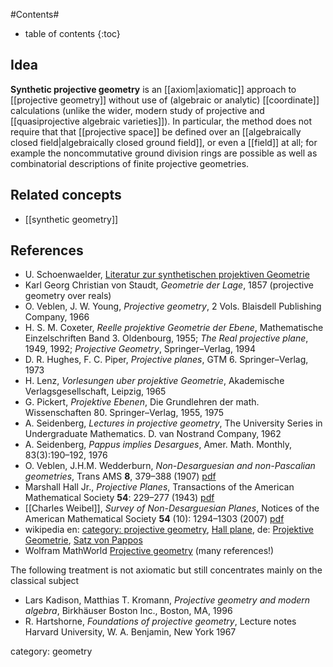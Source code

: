 
#Contents#
* table of contents
{:toc}

## Idea

__Synthetic projective geometry__ is an [[axiom|axiomatic]] approach to  [[projective geometry]] without use of (algebraic or analytic) [[coordinate]] calculations (unlike the wider, modern study of projective and [[quasiprojective algebraic varieties]]). In particular, the method does not require that that [[projective space]] be defined over an [[algebraically closed field|algebraically closed ground field]], or even a [[field]] at all; for example the noncommutative ground division rings are possible as well as combinatorial descriptions of finite projective geometries. 

## Related concepts

* [[synthetic geometry]]

## References

* U. Schoenwaelder, [Literatur zur synthetischen projektiven Geometrie](http://www.math.rwth-aachen.de/%7EUlrich.Schoenwaelder/Lit/Geom/litgsprojn.pdf)
* Karl Georg Christian von Staudt, _Geometrie der Lage_, 1857 (projective geometry over reals)
* O. Veblen, J. W. Young, _Projective geometry_, 2 Vols. Blaisdell Publishing Company, 1966 
* H. S. M. Coxeter, _Reelle projektive Geometrie der Ebene_,  Mathematische Einzelschriften Band 3. Oldenbourg, 1955; _The Real projective plane_, 1949, 1992; _Projective Geometry_, Springer–Verlag, 1994
* D. R. Hughes, F. C. Piper, _Projective planes_, GTM 6. Springer–Verlag, 1973
* H. Lenz, _Vorlesungen uber projektive Geometrie_, Akademische
Verlagsgesellschaft, Leipzig, 1965
* G. Pickert, _Projektive Ebenen_, Die Grundlehren der math. Wissenschaften 80. Springer–Verlag, 1955, 1975
* A. Seidenberg, _Lectures in projective geometry_, The University Series in Undergraduate Mathematics. D. van Nostrand Company, 1962
* A. Seidenberg, _Pappus implies Desargues_, Amer. Math. Monthly, 83(3):190–192, 1976
* O. Veblen, J.H.M. Wedderburn, _Non-Desarguesian and non-Pascalian geometries_, Trans AMS __8__, 379–388 (1907) [pdf](http://www.ams.org/tran/1907-008-03/S0002-9947-1907-1500792-1/S0002-9947-1907-1500792-1.pdf)
* Marshall Hall Jr., _Projective Planes_, Transactions of the American Mathematical Society __54__: 229–277 (1943) [pdf](http://www.ams.org/journals/tran/1943-054-02/S0002-9947-1943-0008892-4/S0002-9947-1943-0008892-4.pdf)
* [[Charles Weibel]], _Survey of Non-Desarguesian Planes_, Notices of the American Mathematical Society __54__ (10): 1294–1303 (2007) [pdf](http://www.ams.org/notices/200710/tx071001294p.pdf)
* wikipedia en: [category: projective geometry](http://en.wikipedia.org/wiki/Category:Projective_geometry), [Hall plane](http://en.wikipedia.org/wiki/Hall_plane), de: [Projektive Geometrie](http://de.wikipedia.org/wiki/Projektive_Geometrie), [Satz von Pappos](http://de.wikipedia.org/wiki/Satz_von_Pappos)
* Wolfram MathWorld [Projective geometry](http://mathworld.wolfram.com/ProjectiveGeometry.html) (many references!)

The following treatment is not axiomatic but still concentrates mainly on the classical subject

* Lars Kadison, Matthias T. Kromann, _Projective geometry and modern algebra_, Birkhäuser Boston Inc., Boston, MA, 1996
* R. Hartshorne, _Foundations of projective geometry_, Lecture notes Harvard University, W. A. Benjamin, New York 1967

category: geometry